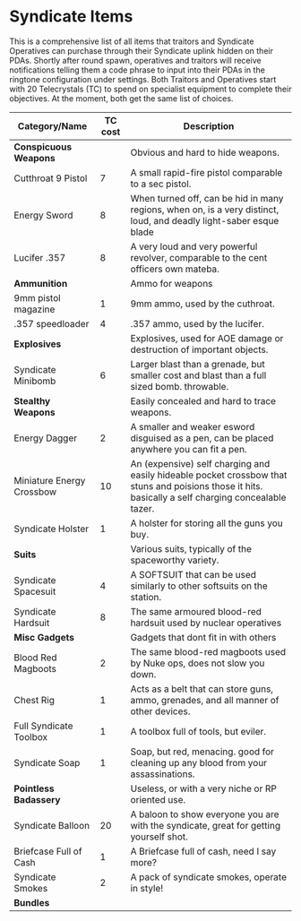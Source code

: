 # Syndicate Items

This is a comprehensive list of all items that traitors and Syndicate Operatives can purchase through their Syndicate uplink hidden on their PDAs. Shortly after round spawn, operatives and traitors will receive notifications telling them a code phrase to input into their PDAs in the ringtone configuration under settings. Both Traitors and Operatives start with 20 Telecrystals (TC) to spend on specialist equipment to complete their objectives. At the moment, both get the same list of choices.

| Category/Name | TC cost | Description |
| - | - | - |
| **Conspicuous Weapons** |  | Obvious and hard to hide weapons. |
|  Cutthroat 9 Pistol  | 7 | A small rapid-fire pistol comparable to a sec pistol. |
|  Energy Sword  | 8 | When turned off, can be hid in many regions, when on, is a very distinct, loud, and deadly light-saber esque blade |
|  Lucifer .357  | 8 | A very loud and very powerful revolver, comparable to the cent officers own mateba. |
|  **Ammunition** |  | Ammo for weapons |
|  9mm pistol magazine  | 1 | 9mm ammo, used by the cuthroat. |
|  .357 speedloader  | 4 | .357 ammo, used by the lucifer. |
|  **Explosives** |  | Explosives, used for AOE damage or destruction of important objects. |
|  Syndicate Minibomb  | 6 | Larger blast than a grenade, but smaller cost and blast than a full sized bomb. throwable. |
|  **Stealthy Weapons** |  | Easily concealed and hard to trace weapons. |
|  Energy Dagger | 2 | A smaller and weaker esword disguised as a pen, can be placed anywhere you can fit a pen. |
|  Miniature Energy Crossbow | 10 | An (expensive) self charging and easily hideable pocket crossbow that stuns and poisions those it hits. basically a self charging concealable tazer. |
|  Syndicate Holster | 1 | A holster for storing all the guns you buy. |
|  **Suits** |  | Various suits, typically of the spaceworthy variety. |
|  Syndicate Spacesuit | 4 | A SOFTSUIT that can be used similarly to other softsuits on the station. |
|  Syndicate Hardsuit | 8 | The same armoured blood-red hardsuit used by nuclear operatives |
|  **Misc Gadgets** |  | Gadgets that dont fit in with others |
|  Blood Red Magboots | 2 | The same blood-red magboots used by Nuke ops, does not slow you down. |
|  Chest Rig | 1 | Acts as a belt that can store guns, ammo, grenades, and all manner of other devices. |
|  Full Syndicate Toolbox | 1 | A toolbox full of tools, but eviler. |
|  Syndicate Soap | 1 | Soap, but red, menacing. good for cleaning up any blood from your assassinations. |
|  **Pointless Badassery** |  | Useless, or with a very niche or RP oriented use. |
|  Syndicate Balloon | 20 | A baloon to show everyone you are with the syndicate, great for getting yourself shot. |
|  Briefcase Full of Cash | 1 | A Briefcase full of cash, need I say more? |
|  Syndicate Smokes | 2 | A pack of syndicate smokes, operate in style! |
|  **Bundles** |  |  |

